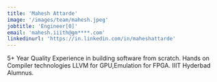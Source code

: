 ```yaml
---
title: 'Mahesh Attarde'
image: '/images/team/mahesh.jpeg'
jobtitle: 'Engineer[0]'
email: 'mahesh.iiith@gm****.com'
linkedinurl: 'https://in.linkedin.com/in/maheshattarde'
---
```

5+ Year Quality Experience in building software from scratch.
Hands on Compiler technologies LLVM for GPU,Emulation for FPGA.
IIIT Hyderbad Alumnus. 




